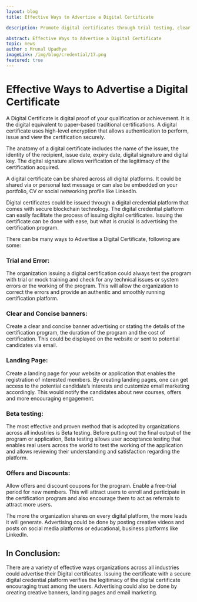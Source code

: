 ```yaml
---
layout: blog
title: Effective Ways to Advertise a Digital Certificate

description: Promote digital certificates through trial testing, clear banners, landing pages, beta testing, and offers/discounts to attract users.

abstract: Effective Ways to Advertise a Digital Certificate  
topic: news
author : Mrunal Upadhye
imageLink: /img/blog/credential/17.png
featured: true
---
```

# Effective Ways to Advertise a Digital Certificate

A Digital Certificate is digital proof of your qualification or achievement. It is the digital equivalent to paper-based traditional certifications. A digital certificate uses high-level encryption that allows authentication to perform, issue and view the certification securely.

The anatomy of a digital certificate includes the name of the issuer, the identity of the recipient, issue date, expiry date, digital signature and digital key. The digital signature allows verification of the legitimacy of the certification acquired.

A digital certificate can be shared across all digital platforms. It could be shared via or personal text message or can also be embedded on your portfolio, CV or social networking profile like LinkedIn.

Digital certificates could be issued through a digital credential platform that comes with secure blockchain technology.  The digital credential platform can easily facilitate the process of issuing digital certificates. Issuing the certificate can be done with ease, but what is crucial is advertising the certification program.

There can be many ways to Advertise a Digital Certificate, following are some:

### Trial and Error:

The organization issuing a digital certification could always test the program with trial or mock training and check for any technical issues or system errors or the working of the program. This will allow the organization to correct the errors and provide an authentic and smoothly running certification platform.


### Clear and Concise banners:

Create a clear and concise banner advertising or stating the details of the certification program, the duration of the program and the cost of certification. This could be displayed on the website or sent to potential candidates via email.

### Landing Page:

Create a landing page for your website or application that enables the registration of interested members. By creating landing pages, one can get access to the potential candidate’s interests and customize email marketing accordingly. This would notify the candidates about new courses, offers and more encouraging engagement.

### Beta testing:

The most effective and proven method that is adopted by organizations across all industries is Beta testing. Before putting out the final output of the program or application, Beta testing allows user acceptance testing that enables real users across the world to test the working of the application and allows reviewing their understanding and satisfaction regarding the platform.

### Offers and Discounts:

Allow offers and discount coupons for the program. Enable a free-trial period for new members. This will attract users to enroll and participate in the certification program and also encourage them to act as referrals to attract more users.

The more the organization shares on every digital platform, the more leads it will generate. Advertising could be done by posting creative videos and posts on social media platforms or educational, business platforms like LinkedIn.

## In Conclusion:

There are a variety of effective ways organizations across all industries could advertise their Digital certificates. Issuing the certificate with a secure digital credential platform verifies the legitimacy of the digital certificate encouraging trust among the users. Advertising could also be done by creating creative banners, landing pages and email marketing.


